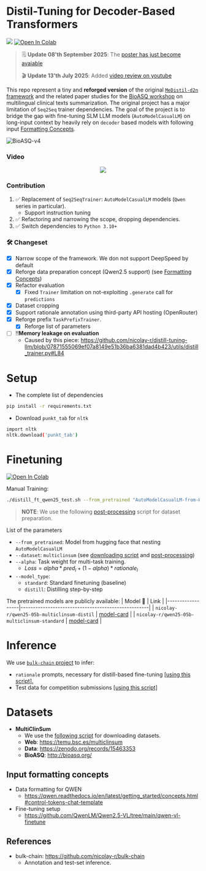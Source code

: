 # Distil-Tuning for Decoder-Based Transformers
![](https://img.shields.io/badge/Python-3.10+-brightgreen.svg)
[![Open In Colab](https://colab.research.google.com/assets/colab-badge.svg)](https://colab.research.google.com/drive/1TXGaz39o73nBucEQw12gbad7Tw11j2Ol?usp=sharing)

> 🗒️ **Update 08'th September 2025**: The [poster has just become avaiable](poster-bioasq2025.pdf)
> 
> 🎬 **Update 13'th July 2025**: Added [video review on youtube](https://youtu.be/uOAiUvLghuE)

This repo represent a tiny and **reforged version** of the original [`MeDistil-d2n` framework](https://github.com/Xiaoxiao-Liu/distill-d2n) and the related paper studies for the [BioASQ workshop](https://bioasq.org/) on multilingual clinical texts summarization.
The original project has a major limitation of `Seq2Seq` trainer dependencies.
The goal of the project is to bridge the gap with fine-tuning SLM LLM models (`AutoModelCasualLM`) on long-input context by heavily rely on `decoder` based models with following input [Formatting Concepts](#dataset-formatting-concepts-for-lm).

![BioASQ-v4](https://github.com/user-attachments/assets/9dcd3be4-3150-435e-9729-98ad5c7065e9)

### Video


<div align="center">

[![](https://markdown-videos-api.jorgenkh.no/youtube/uOAiUvLghuE)](https://youtu.be/uOAiUvLghuE)

</div>

### Contribution
1. ✅ Replacement of `Seq2SeqTrainer`: `AutoModelCasualLM` models (`Qwen` series in particular).
   * Support instruction tuning
2. ✅ Refactoring and narrowing the scope, dropping dependencies.
3. ✅ Switch dependencies to `Python 3.10+`

### 🛠️ Changeset
- [x] Narrow scope of the framework. We don not support DeepSpeed by default
- [x] Reforge data preparation concept (Qwen2.5 support) (see [Formatting Concepts](#input-formatting-concepts))
- [x] Refactor evaluation
  - [x] Fixed `Trainer` limitation on not-exploiting `.generate` call for `predictions`
- [x] Dataset cropping
- [x] Support rationale annotation using third-party API hosting (OpenRouter)
- [x] Reforge prefix `TaskPrefixTrainer`.
  - [x] Reforge list of parameters
- [ ] ‼️**Memory leakage on evaluation**
  - Caused by this piece: https://github.com/nicolay-r/distill-tuning-llm/blob/07871555069ef07a8149e51b36ba6381dad4b423/utils/distill_trainer.py#L84 


# Setup

* The complete list of dependencies

```bash
pip install -r requirements.txt
```

- Download `punkt_tab` for `nltk`
```bash
import nltk
nltk.download('punkt_tab')
```

# Finetuning
[![Open In Colab](https://colab.research.google.com/assets/colab-badge.svg)](https://colab.research.google.com/drive/1TXGaz39o73nBucEQw12gbad7Tw11j2Ol?usp=sharing)

Manual Training:

```bash
./distill_ft_qwen25_test.sh --from_pretrained "AutoModelCasualLM-from-HF" --dataset "multiclinsum" --model_type "distill"
```

> **NOTE**: We use the following [post-processing](https://github.com/nicolay-r/distill-tuning-llm/blob/main/resources/make_dataset_mult.py) script for dataset preparation. 

List of the parameters
- `--from_pretrained`: Model from hugging face that nesting `AutoModelCasualLM`
- `--dataset`: `multiclinsum` (see [downloading script](https://github.com/nicolay-r/distill-tuning-llm/blob/main/resources/download_dataset.sh) and [post-processing](https://github.com/nicolay-r/distill-tuning-llm/blob/main/resources/make_dataset_mult.py))
- `--alpha`: Task weight for multi-task training.
  - $Loss = alpha * pred_l + (1 - alpha) * rationale_l$
- `--model_type`:
  - `standard`: Standard finetuning (baseline)
  - `distill`: Distilling step-by-step

The pretrained models are publicly available:
| Model 🤗         | Link                                               |
|------------------|----------------------------------------------------|
| `nicolay-r/qwen25-05b-multiclinsum-distil`       | [model-card](https://huggingface.co/nicolay-r/qwen25-05b-multiclinsum-distil)       |
| `nicolay-r/qwen25-05b-multiclinsum-standard`       | [model-card](https://huggingface.co/nicolay-r/qwen25-05b-multiclinsum-standard)   |

# Inference

We use [`bulk-chain` project](https://github.com/nicolay-r/bulk-chain) to infer:
* `rationale` prompts, necessary for distill-based fine-tuning [[using this script].](https://github.com/nicolay-r/distill-tuning-llm/blob/main/predict/annotate_train_rationale.py)
* Test data for competition submissions [[using this script]](https://github.com/nicolay-r/distill-tuning-llm/blob/main/predict/annotate_test_official.py)

# Datasets
* **MultiClinSum**
  * We use the [following script](https://github.com/nicolay-r/distill-tuning-llm/blob/main/resources/download_dataset.sh) for downloading datasets.
  * **Web**: https://temu.bsc.es/multiclinsum 
  * **Data**: https://zenodo.org/records/15463353
  * **BioASQ**: http://bioasq.org/ 
   
## Input formatting concepts

* Data formatting for QWEN
  * https://qwen.readthedocs.io/en/latest/getting_started/concepts.html#control-tokens-chat-template
* Fine-tuning setup
  * https://github.com/QwenLM/Qwen2.5-VL/tree/main/qwen-vl-finetune

## References

* bulk-chain: https://github.com/nicolay-r/bulk-chain
  * Annotation and test-set inference. 
